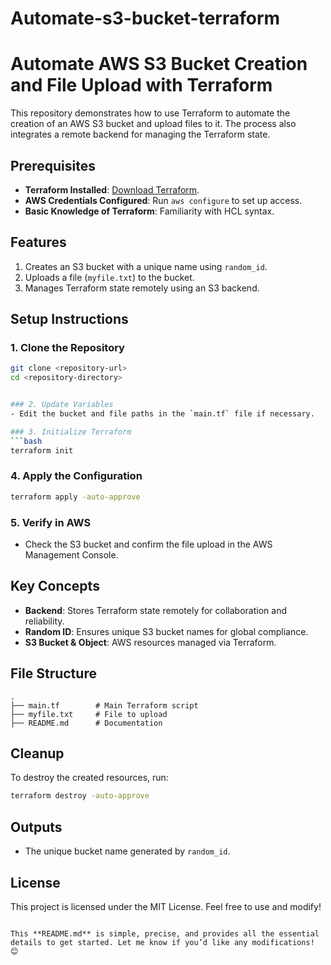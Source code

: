 # Automate-s3-bucket-terraform
# Automate AWS S3 Bucket Creation and File Upload with Terraform

This repository demonstrates how to use Terraform to automate the creation of an AWS S3 bucket and upload files to it. The process also integrates a remote backend for managing the Terraform state.

## Prerequisites

- **Terraform Installed**: [Download Terraform](https://developer.hashicorp.com/terraform/downloads).
- **AWS Credentials Configured**: Run `aws configure` to set up access.
- **Basic Knowledge of Terraform**: Familiarity with HCL syntax.

## Features

1. Creates an S3 bucket with a unique name using `random_id`.
2. Uploads a file (`myfile.txt`) to the bucket.
3. Manages Terraform state remotely using an S3 backend.

## Setup Instructions

### 1. Clone the Repository
```bash
git clone <repository-url>
cd <repository-directory>


### 2. Update Variables
- Edit the bucket and file paths in the `main.tf` file if necessary.

### 3. Initialize Terraform
```bash
terraform init
```

### 4. Apply the Configuration
```bash
terraform apply -auto-approve
```

### 5. Verify in AWS
- Check the S3 bucket and confirm the file upload in the AWS Management Console.

## Key Concepts

- **Backend**: Stores Terraform state remotely for collaboration and reliability.
- **Random ID**: Ensures unique S3 bucket names for global compliance.
- **S3 Bucket & Object**: AWS resources managed via Terraform.

## File Structure

```
.
├── main.tf        # Main Terraform script
├── myfile.txt     # File to upload
├── README.md      # Documentation
```

## Cleanup

To destroy the created resources, run:
```bash
terraform destroy -auto-approve
```

## Outputs

- The unique bucket name generated by `random_id`.

## License

This project is licensed under the MIT License. Feel free to use and modify!
```

This **README.md** is simple, precise, and provides all the essential details to get started. Let me know if you’d like any modifications! 😊
